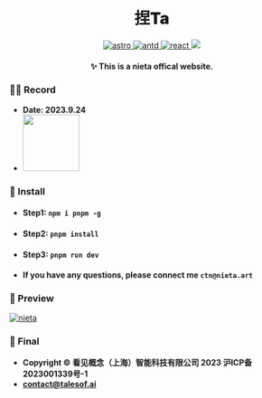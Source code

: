<h1 align="center" style="font-weight: 900">捏Ta</h1>
<p align="center">
    <a href="#">
      <img src="https://img.shields.io/badge/Astro-3.0.10-brightgreen" alt="astro">
    </a>
    <a href="#">
      <img src="https://img.shields.io/badge/antd-5.9.2-blue" alt="antd">
    </a>
    <a href="#">
      <img src="https://img.shields.io/badge/React-18.0.0-yellow" alt="react">
    </a>
    <a href="#">
        <img src="https://img.shields.io/github/license/talesofai/nieta-art">
    </a>
</p>
<h4 align="center">✨ This is a nieta offical website.</h4>

### 🧑‍🚀 Record
* **Date: 2023.9.24**
* <img width='100px' height='100px' src="http://121.36.100.147:9000/test/微信图片_20230926163915.png"></img>


### 🚀 Install
* #### Step1: `npm i pnpm -g`
  
* #### Step2: `pnpm install`
* #### Step3: `pnpm run dev`

* #### If you have any questions, please connect me `ctn@nieta.art` 


### 👀 Preview
[![nieta](https://github.com/huccct/huccct.github.io/blob/master/assets/page%201.png)](https://github.com/huccct/huccct.github.io/blob/master/assets/page%201.png)


  


### 💼 Final

* **Copyright © 看见概念（上海）智能科技有限公司 2023 沪ICP备2023001339号-1**
* **contact@talesof.ai**